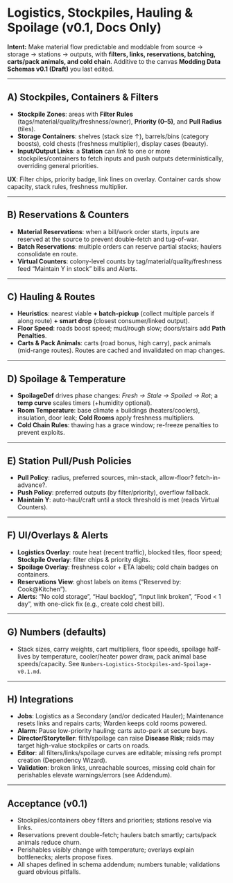 # Logistics, Stockpiles, Hauling & Spoilage (v0.1, Docs Only)

**Intent:** Make material flow predictable and moddable from source → storage → stations → outputs, with **filters, links, reservations, batching, carts/pack animals, and cold chain**. Additive to the canvas **Modding Data Schemas v0.1 (Draft)** you last edited.

---

## A) Stockpiles, Containers & Filters

- **Stockpile Zones**: areas with **Filter Rules** (tags/material/quality/freshness/owner), **Priority (0–5)**, and **Pull Radius** (tiles).
- **Storage Containers**: shelves (stack size ↑), barrels/bins (category boosts), cold chests (freshness multiplier), display cases (beauty).
- **Input/Output Links**: a **Station** can *link* to one or more stockpiles/containers to fetch inputs and push outputs deterministically, overriding general priorities.

**UX**: Filter chips, priority badge, link lines on overlay. Container cards show capacity, stack rules, freshness multiplier.

---

## B) Reservations & Counters

- **Material Reservations**: when a bill/work order starts, inputs are reserved at the source to prevent double-fetch and tug-of-war.
- **Batch Reservations**: multiple orders can reserve partial stacks; haulers consolidate en route.
- **Virtual Counters**: colony-level counts by tag/material/quality/freshness feed “Maintain Y in stock” bills and Alerts.

---

## C) Hauling & Routes

- **Heuristics**: nearest viable **+ batch-pickup** (collect multiple parcels if along route) **+ smart drop** (closest consumer/linked output).
- **Floor Speed**: roads boost speed; mud/rough slow; doors/stairs add **Path Penalties**.
- **Carts & Pack Animals**: carts (road bonus, high carry), pack animals (mid-range routes). Routes are cached and invalidated on map changes.

---

## D) Spoilage & Temperature

- **SpoilageDef** drives phase changes: *Fresh → Stale → Spoiled → Rot*; a **temp curve** scales timers (+humidity optional).
- **Room Temperature**: base climate ± buildings (heaters/coolers), insulation, door leak; **Cold Rooms** apply freshness multipliers.
- **Cold Chain Rules**: thawing has a grace window; re-freeze penalties to prevent exploits.

---

## E) Station Pull/Push Policies

- **Pull Policy**: radius, preferred sources, min-stack, allow-floor? fetch-in-advance?.
- **Push Policy**: preferred outputs (by filter/priority), overflow fallback.
- **Maintain Y**: auto-haul/craft until a stock threshold is met (reads Virtual Counters).

---

## F) UI/Overlays & Alerts

- **Logistics Overlay**: route heat (recent traffic), blocked tiles, floor speed; **Stockpile Overlay**: filter chips & priority digits.
- **Spoilage Overlay**: freshness color + ETA labels; cold chain badges on containers.
- **Reservations View**: ghost labels on items (“Reserved by: Cook@Kitchen”).
- **Alerts**: “No cold storage”, “Haul backlog”, “Input link broken”, “Food < 1 day”, with one-click fix (e.g., create cold chest bill).

---

## G) Numbers (defaults)
- Stack sizes, carry weights, cart multipliers, floor speeds, spoilage half-lives by temperature, cooler/heater power draw, pack animal base speeds/capacity. See `Numbers-Logistics-Stockpiles-and-Spoilage-v0.1.md`.

---

## H) Integrations

- **Jobs**: Logistics as a Secondary (and/or dedicated Hauler); Maintenance resets links and repairs carts; Warden keeps cold rooms powered.
- **Alarm**: Pause low-priority hauling; carts auto-park at secure bays.
- **Director/Storyteller**: filth/spoilage can raise **Disease Risk**; raids may target high-value stockpiles or carts on roads.
- **Editor**: all filters/links/spoilage curves are editable; missing refs prompt creation (Dependency Wizard).
- **Validation**: broken links, unreachable sources, missing cold chain for perishables elevate warnings/errors (see Addendum).

---

## Acceptance (v0.1)

- Stockpiles/containers obey filters and priorities; stations resolve via links.
- Reservations prevent double-fetch; haulers batch smartly; carts/pack animals reduce churn.
- Perishables visibly change with temperature; overlays explain bottlenecks; alerts propose fixes.
- All shapes defined in schema addendum; numbers tunable; validations guard obvious pitfalls.

